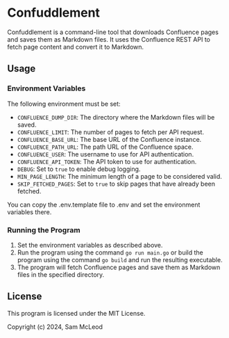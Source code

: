 # Confuddlement

Confuddlement is a command-line tool that downloads Confluence pages and saves them as Markdown files. It uses the Confluence REST API to fetch page content and convert it to Markdown.

## Usage

### Environment Variables

The following environment must be set:

* `CONFLUENCE_DUMP_DIR`: The directory where the Markdown files will be saved.
* `CONFLUENCE_LIMIT`: The number of pages to fetch per API request.
* `CONFLUENCE_BASE_URL`: The base URL of the Confluence instance.
* `CONFLUENCE_PATH_URL`: The path URL of the Confluence space.
* `CONFLUENCE_USER`: The username to use for API authentication.
* `CONFLUENCE_API_TOKEN`: The API token to use for authentication.
* `DEBUG`: Set to `true` to enable debug logging.
* `MIN_PAGE_LENGTH`: The minimum length of a page to be considered valid.
* `SKIP_FETCHED_PAGES`: Set to `true` to skip pages that have already been fetched.

You can copy the .env.template file to .env and set the environment variables there.

### Running the Program

1. Set the environment variables as described above.
2. Run the program using the command `go run main.go` or build the program using the command `go build` and run the resulting executable.
3. The program will fetch Confluence pages and save them as Markdown files in the specified directory.

## License

This program is licensed under the MIT License.

Copyright (c) 2024, Sam McLeod

